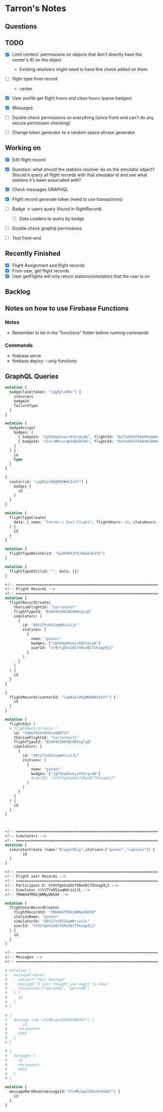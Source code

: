 # Tarron's Notes

## Questions

## TODO

- [x] Limit centers' permissions on objects that don't directly have the center's ID on the object
  - Existing resolvers might need to have this check added on them
- [ ] flight type from record
  - center
- [x] User profile get flight hours and class hours (parse badges)
- [x] Messages
- [ ] Double check permissions on everything (since front-end can't do any secure permission checking)

- [ ] Change token generator to a random space phrase generator

## Working on

- [x] Edit flight record
- [x] Question: what should the stations resolver do on the simulator object? Should it query all flight records with that simulator id and see what stations it's been associated with?
- [x] Check messages GRAPHQL
- [x] Flight record generate token (need to use transactions)

- [ ] Badge -> users query (found in flightRecord)
  - [ ] Data Loaders to query by badge

- [ ] Double check graphql permissions
- [ ] Test front-end

## Recently Finished

- [x] Flight Assignment and flight records
- [x] From user, get flight records
- [x] User getFlights will only return stations/simulators that the user is on

## Backlog

## Notes on how to use Firebase Functions

### Notes

- Remember to be in the "functions" folder before running commands

### Commands

- firebase serve
- firebase deploy --only functions

## GraphQL Queries

```graphql
mutation {
  badgeClaim(token: "lgg8plx96z") {
    isSuccess
    badgeId
    failureType
  }
}

mutation {
  badgeAssign(
    badges: [
      { badgeId: "2gFkOq4Suoir03olyLm6", flightId: "0LFSd9S3fkbAhRvDHmFV" }
      { badgeId: "s1xrzMK1vrq9IUDUIFXO", flightId: "0LFSd9S3fkbAhRvDHmFV" }
    ]
  ) {
    id
    type
  }
}

{
  center(id: "iapR2ol0OgMDDBW1IvVf") {
    badges {
      id
    }
  }
}

mutation {
  flightTypeCreate(
    data: { name: "Tarron's Test Flight", flightHours: 10, classHours: 20 }
  ) {
    id
  }
}

mutation {
  flightTypeDelete(id: "6a3FKK8JF0j9AaboE2fG")
}

mutation {
  flightTypeEdit(id: "", data: {})
}

<!-- ======================================================================= -->
<!-- Flight Records -->
<!-- ======================================================================= -->
mutation {
  flightRecordCreate(
    thoriumFlightId: "tarrontest"
    flightTypeId: "B34b963R6IOUdREeglqQ"
    simulators: [
      {
        id: "80t27YsR51aqNHriulJL"
        stations: [
          {
            name: "gunner"
            badges: ["2gFkOq4Suoir03olyLm6"]
            userId: "Vt9VfgbVxUOCfURwVBlTGheqp9j2"
          }
        ]
      }
    ]
  ) {
    id
  }
}

{
  flightRecords(centerId: "iapR2ol0OgMDDBW1IvVf") {
    id
  }
}

mutation {
  flightEdit (
  # flightRecordCreate (
    id: "SqMwTXSdYO2Drs6NDTYV"
    thoriumFlightId: "tarrontest1"
    flightTypeId: "B34b963R6IOUdREeglqQ"
    simulators: [
      {
        id: "80t27YsR51aqNHriulJL"
        stations: [
          {
            name: "gunner"
            badges: ["2gFkOq4Suoir03olyLm6"]
            #userId: "Vt9VfgbVxUOCfURwVBlTGheqp9j2"
          }
        ]
      }
    ]
  ) {
    id
  }
}



<!-- ======================================================================= -->
<!-- Simulators -->
<!-- ======================================================================= -->
mutation {
  simulatorCreate (name:"DragonShip",stations:["gunner","captain"]) {
		id
  }
}

<!-- ======================================================================= -->
<!-- Flight user Records -->
<!-- ======================================================================= -->
<!-- Participant D: Vt9VfgbVxUOCfURwVBlTGheqp9j2 -->
<!-- Simulator 80t27YsR51aqNHriulJL -->
<!-- TMmKm4fMSDjWNNyHbKX0 -->

mutation {
  flightUserRecordCreate(
    flightRecordId: "TMmKm4fMSDjWNNyHbKX0"
    stationName: "gunner"
    simulatorId: "80t27YsR51aqNHriulJL"
    userId: "Vt9VfgbVxUOCfURwVBlTGheqp9j2"
  ) {
    id
  }
}

<!-- ======================================================================= -->
<!-- Messages -->
<!-- ======================================================================= -->

# mutation {
#   messageCreate(
#     subject:"test message"
#     message:"I just thought you ought to know"
#     recipients:["personA", "personB"]
#   ) {
#     id
#   }
# }

# {
# 	message (id:"IfLMRzqw2Z9Oo6h0GOG7") {
# 		id
#     recipients
#     date
#   }
# }

# {
#   messages {
#     id
#     recipients
#     date
#   }
# }

mutation {
  messageMarkRead(messageId:"IfLMRzqw2Z9Oo6h0GOG7") {
    id
  }
}

```
